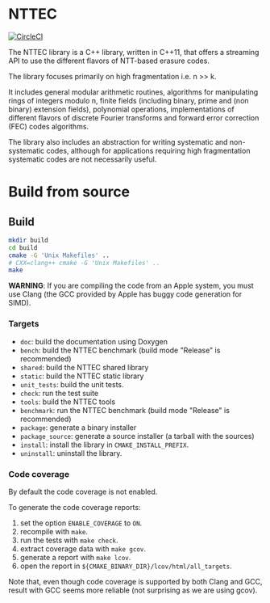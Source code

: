 # NTTEC

[![CircleCI][badgepub]](https://circleci.com/gh/scality/nttec)

The NTTEC library is a C++ library, written in C++11, that offers a
streaming API to use the different flavors of NTT-based erasure codes.

The library focuses primarily on high fragmentation i.e. n >> k.

It includes general modular arithmetic routines, algorithms for
manipulating rings of integers modulo n, finite fields (including
binary, prime and (non binary) extension fields), polynomial
operations, implementations of different flavors of discrete Fourier
transforms and forward error correction (FEC) codes algorithms.

The library also includes an abstraction for writing systematic and
non-systematic codes, although for applications requiring high
fragmentation systematic codes are not necessarily useful.

# Build from source

## Build

```sh
mkdir build
cd build
cmake -G 'Unix Makefiles' ..
# CXX=clang++ cmake -G 'Unix Makefiles' ..
make
```

**WARNING**: If you are compiling the code from an Apple system, you must use
Clang (the GCC provided by Apple has buggy code generation for SIMD).

### Targets

- `doc`: build the documentation using Doxygen
- `bench`: build the NTTEC benchmark (build mode "Release" is recommended)
- `shared`: build the NTTEC shared library
- `static`: build the NTTEC static library
- `unit_tests`: build the unit tests.
- `check`: run the test suite
- `tools`: build the NTTEC tools
- `benchmark`: run the NTTEC benchmark (build mode "Release" is recommended)
- `package`: generate a binary installer
- `package_source`: generate a source installer (a tarball with the sources)
- `install`: install the library in `CMAKE_INSTALL_PREFIX`.
- `uninstall`: uninstall the library.

### Code coverage

By default the code coverage is not enabled.

To generate the code coverage reports:
1. set the option `ENABLE_COVERAGE` to `ON`.
2. recompile with `make`.
3. run the tests with `make check`.
4. extract coverage data with `make gcov`.
5. generate a report with `make lcov`.
6. open the report in `${CMAKE_BINARY_DIR}/lcov/html/all_targets`.

Note that, even though code coverage is supported by both Clang and GCC, result
with GCC seems more reliable (not surprising as we are using gcov).

[badgepub]: https://circleci.com/gh/vrancurel/nttec.svg?style=shield&circle-token=:circle-token
